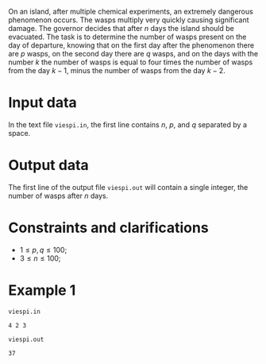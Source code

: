 On an island, after multiple chemical experiments, an extremely dangerous phenomenon occurs. The wasps multiply very quickly causing significant damage. The governor decides that after $n$ days the island should be evacuated. The task is to determine the number of wasps present on the day of departure, knowing that on the first day after the phenomenon there are $p$ wasps, on the second day there are $q$ wasps, and on the days with the number $k$ the number of wasps is equal to four times the number of wasps from the day $k-1$, minus the number of wasps from the day $k-2$.

# Input data

In the text file `viespi.in`, the first line contains $n$, $p$, and $q$ separated by a space.

# Output data

The first line of the output file `viespi.out` will contain a single integer, the number of wasps after $n$ days.

# Constraints and clarifications

* $1 \leq p, q \leq 100$;
* $3 \leq n \leq 100$;

# Example 1

`viespi.in`
```
4 2 3
```

`viespi.out`
```
37
